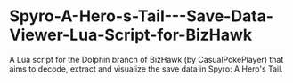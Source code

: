# Spyro-A-Hero-s-Tail---Save-Data-Viewer-Lua-Script-for-BizHawk
A Lua script for the Dolphin branch of BizHawk (by CasualPokePlayer) that aims to decode, extract and visualize the save data in Spyro: A Hero's Tail.

